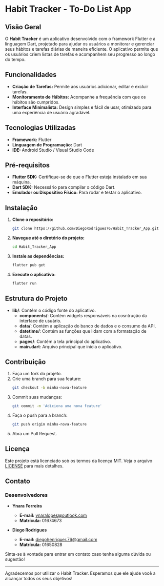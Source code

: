 # Habit Tracker - To-Do List App

## Visão Geral

O **Habit Tracker** é um aplicativo desenvolvido com o framework Flutter e a linguagem Dart, projetado para ajudar os usuários a monitorar e gerenciar seus hábitos e tarefas diárias de maneira eficiente. O aplicativo permite que os usuários criem listas de tarefas e acompanhem seu progresso ao longo do tempo.

## Funcionalidades

- **Criação de Tarefas:** Permite aos usuários adicionar, editar e excluir tarefas.
- **Monitoramento de Hábitos:** Acompanhe a frequência com que os hábitos são cumpridos.
- **Interface Minimalista:** Design simples e fácil de usar, otimizado para uma experiência de usuário agradável.

## Tecnologias Utilizadas

- **Framework:** Flutter
- **Linguagem de Programação:** Dart
- **IDE:** Android Studio / Visual Studio Code

## Pré-requisitos

- **Flutter SDK:** Certifique-se de que o Flutter esteja instalado em sua máquina.
- **Dart SDK:** Necessário para compilar o código Dart.
- **Emulador ou Dispositivo Físico:** Para rodar e testar o aplicativo.

## Instalação

1. **Clone o repositório:**
   ```sh
   git clone https://github.com/DiegoRodrigues76/Habit_Tracker_App.git
   ```
2. **Navegue até o diretório do projeto:**
   ```sh
   cd Habit_Tracker_App
   ```
3. **Instale as dependências:**
   ```sh
   flutter pub get
   ```
4. **Execute o aplicativo:**
   ```sh
   flutter run
   ```

## Estrutura do Projeto

- **lib/**: Contém o código fonte do aplicativo.
  - **components/**: Contém widgets responsáveis na cosntrução da interface de usuário.
  - **data/**: Contém a aplicação do banco de dados e o consumo da API.
  - **datetime/**: Contém as funções que lidam com a formatação de datas.
  - **pages/**: Contém a tela principal do aplicativo.
  - **main.dart**: Arquivo principal que inicia o aplicativo.

## Contribuição

1. Faça um fork do projeto.
2. Crie uma branch para sua feature:
   ```sh
   git checkout -b minha-nova-feature
   ```
3. Commit suas mudanças:
   ```sh
   git commit -m 'Adiciona uma nova feature'
   ```
4. Faça o push para a branch:
   ```sh
   git push origin minha-nova-feature
   ```
5. Abra um Pull Request.

## Licença

Este projeto está licenciado sob os termos da licença MIT. Veja o arquivo [LICENSE](LICENSE) para mais detalhes.

## Contato

### Desenvolvedores

- **Ynara Ferreira**
  - **E-mail:** ynaralopes@outlook.com
  - **Matrícula:** 01674673

- **Diego Rodrigues**
  - **E-mail:** diegohenriquer.76@gmail.com
  - **Matrícula:** 01650828

Sinta-se à vontade para entrar em contato caso tenha alguma dúvida ou sugestão!

---

Agradecemos por utilizar o Habit Tracker. Esperamos que ele ajude você a alcançar todos os seus objetivos!
